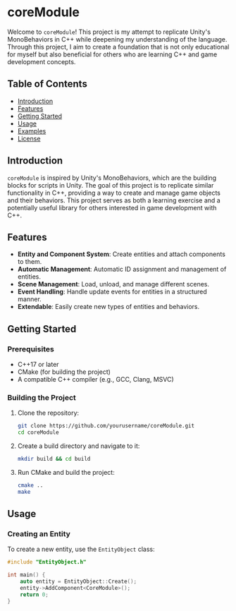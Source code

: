 # coreModule

Welcome to `coreModule`! This project is my attempt to replicate Unity's MonoBehaviors in C++ while deepening my understanding of the language. Through this project, I aim to create a foundation that is not only educational for myself but also beneficial for others who are learning C++ and game development concepts.

## Table of Contents
- [Introduction](#introduction)
- [Features](#features)
- [Getting Started](#getting-started)
- [Usage](#usage)
- [Examples](#examples)
- [License](#license)

## Introduction
`coreModule` is inspired by Unity's MonoBehaviors, which are the building blocks for scripts in Unity. The goal of this project is to replicate similar functionality in C++, providing a way to create and manage game objects and their behaviors. This project serves as both a learning exercise and a potentially useful library for others interested in game development with C++.

## Features
- **Entity and Component System**: Create entities and attach components to them.
- **Automatic Management**: Automatic ID assignment and management of entities.
- **Scene Management**: Load, unload, and manage different scenes.
- **Event Handling**: Handle update events for entities in a structured manner.
- **Extendable**: Easily create new types of entities and behaviors.

## Getting Started
### Prerequisites
- C++17 or later
- CMake (for building the project)
- A compatible C++ compiler (e.g., GCC, Clang, MSVC)

### Building the Project
1. Clone the repository:
    ```sh
    git clone https://github.com/yourusername/coreModule.git
    cd coreModule
    ```

2. Create a build directory and navigate to it:
    ```sh
    mkdir build && cd build
    ```

3. Run CMake and build the project:
    ```sh
    cmake ..
    make
    ```

## Usage
### Creating an Entity
To create a new entity, use the `EntityObject` class:
```cpp
#include "EntityObject.h"

int main() {
    auto entity = EntityObject::Create();
    entity->AddComponent<CoreModule>();
    return 0;
}
